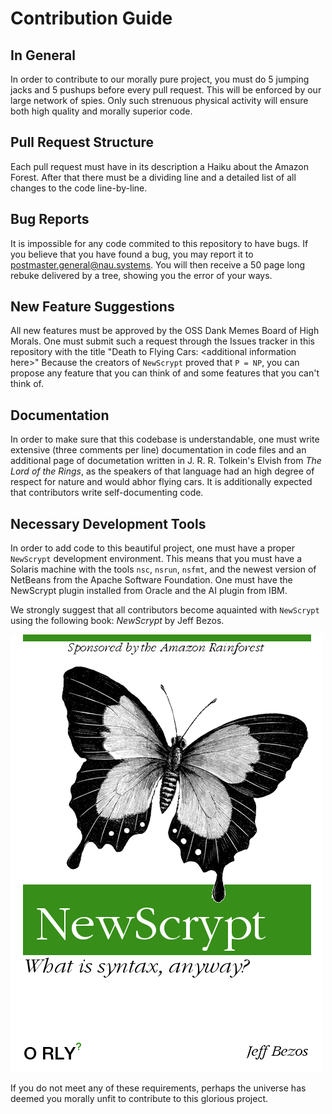 # Contribution Guide

## In General
In order to contribute to our morally pure project, you must do 5 jumping jacks and 5 pushups before every pull request. This will be enforced by our large network of spies. Only such strenuous physical activity will ensure both high quality and morally superior code.

## Pull Request Structure
Each pull request must have in its description a Haiku about the Amazon Forest. After that there must be a dividing line and a detailed list of all changes to the code line-by-line.

## Bug Reports
It is impossible for any code commited to this repository to have bugs. If you believe that you have found a bug, you may report it to <postmaster.general@nau.systems>. You will then receive a 50 page long rebuke delivered by a tree, showing you the error of your ways.

## New Feature Suggestions
All new features must be approved by the OSS Dank Memes Board of High Morals. One must submit such a request through the Issues tracker in this repository with the title "Death to Flying Cars: &lt;additional information here&gt;" Because the creators of `NewScrypt` proved that `P = NP`, you can propose any feature that you can think of and some features that you can't think of.

## Documentation
In order to make sure that this codebase is understandable, one must write extensive (three comments per line) documentation in code files and an additional page of documetation written in J. R. R. Tolkein's Elvish from *The Lord of the Rings*, as the speakers of that language had an high degree of respect for nature and would abhor flying cars.
It is additionally expected that contributors write self-documenting code.

## Necessary Development Tools
In order to add code to this beautiful project, one must have a proper `NewScrypt` development environment. This means that you must have a Solaris machine with the tools `nsc`, `nsrun`, `nsfmt`, and the newest version of NetBeans from the Apache Software Foundation. One must have the NewScrypt plugin installed from Oracle and the AI plugin from IBM.

We strongly suggest that all contributors become aquainted with `NewScrypt` using the following book: *NewScrypt* by Jeff Bezos.

![](./NewScrypt.png)

If you do not meet any of these requirements, perhaps the universe has deemed you morally unfit to contribute to this glorious project.
